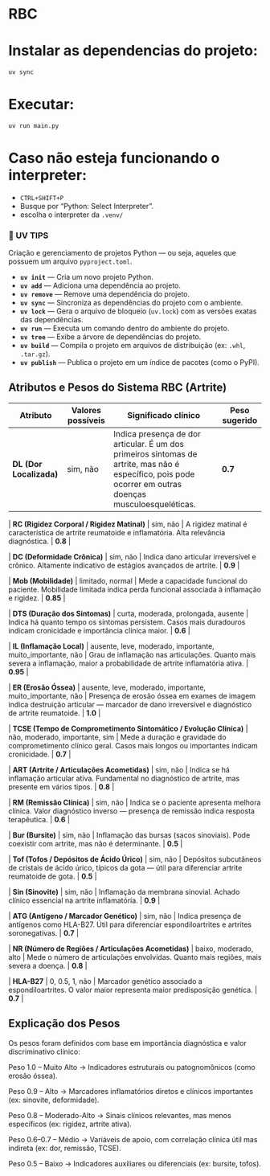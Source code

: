 # RBC


# Instalar as dependencias do projeto: 

```sh
uv sync
```
# Executar:

```sh
uv run main.py
```

# Caso não esteja funcionando o interpreter:

* ```CTRL+SHIFT+P```
* Busque por “Python: Select Interpreter”.
* escolha o interpreter da `.venv/`

### 🧱 UV TIPS

Criação e gerenciamento de projetos Python — ou seja, aqueles que possuem um arquivo `pyproject.toml`.

- **`uv init`** — Cria um novo projeto Python.  
- **`uv add`** — Adiciona uma dependência ao projeto.  
- **`uv remove`** — Remove uma dependência do projeto.  
- **`uv sync`** — Sincroniza as dependências do projeto com o ambiente.  
- **`uv lock`** — Gera o arquivo de bloqueio (`uv.lock`) com as versões exatas das dependências.  
- **`uv run`** — Executa um comando dentro do ambiente do projeto.  
- **`uv tree`** — Exibe a árvore de dependências do projeto.  
- **`uv build`** — Compila o projeto em arquivos de distribuição (ex: `.whl`, `.tar.gz`).  
- **`uv publish`** — Publica o projeto em um índice de pacotes (como o PyPI).



## Atributos e Pesos do Sistema RBC (Artrite)

| Atributo | Valores possíveis | Significado clínico | Peso sugerido |
|-----------|------------------|----------------------|----------------|
| **DL (Dor Localizada)** | sim, não | Indica presença de dor articular. É um dos primeiros sintomas de artrite, mas não é específico, pois pode ocorrer em outras doenças musculoesqueléticas. | **0.7** |

| **RC (Rigidez Corporal / Rigidez Matinal)** | sim, não | A rigidez matinal é característica de artrite reumatoide e inflamatória. Alta relevância diagnóstica. | **0.8** |

| **DC (Deformidade Crônica)** | sim, não | Indica dano articular irreversível e crônico. Altamente indicativo de estágios avançados de artrite. | **0.9** |

| **Mob (Mobilidade)** | limitado, normal | Mede a capacidade funcional do paciente. Mobilidade limitada indica perda funcional associada à inflamação e rigidez. | **0.85** |

| **DTS (Duração dos Sintomas)** | curta, moderada, prolongada, ausente | Indica há quanto tempo os sintomas persistem. Casos mais duradouros indicam cronicidade e importância clínica maior. | **0.6** |

| **IL (Inflamação Local)** | ausente, leve, moderado, importante, muito_importante, não | Grau de inflamação nas articulações. Quanto mais severa a inflamação, maior a probabilidade de artrite inflamatória ativa. | **0.95** |

| **ER (Erosão Óssea)** | ausente, leve, moderado, importante, muito_importante, não | Presença de erosão óssea em exames de imagem indica destruição articular — marcador de dano irreversível e diagnóstico de artrite reumatoide. | **1.0** |

| **TCSE (Tempo de Comprometimento Sintomático / Evolução Clínica)** | não, moderado, importante, sim | Mede a duração e gravidade do comprometimento clínico geral. Casos mais longos ou importantes indicam cronicidade. | **0.7** |

| **ART (Artrite / Articulações Acometidas)** | sim, não | Indica se há inflamação articular ativa. Fundamental no diagnóstico de artrite, mas presente em vários tipos. | **0.8** |

| **RM (Remissão Clínica)** | sim, não | Indica se o paciente apresenta melhora clínica. Valor diagnóstico inverso — presença de remissão indica resposta terapêutica. | **0.6** |

| **Bur (Bursite)** | sim, não | Inflamação das bursas (sacos sinoviais). Pode coexistir com artrite, mas não é determinante. | **0.5** |

| **Tof (Tofos / Depósitos de Ácido Úrico)** | sim, não | Depósitos subcutâneos de cristais de ácido úrico, típicos da gota — útil para diferenciar artrite reumatoide de gota. | **0.5** |

| **Sin (Sinovite)** | sim, não | Inflamação da membrana sinovial. Achado clínico essencial na artrite inflamatória. | **0.9** |

| **ATG (Antígeno / Marcador Genético)** | sim, não | Indica presença de antígenos como HLA-B27. Útil para diferenciar espondiloartrites e artrites soronegativas. | **0.7** |

| **NR (Número de Regiões / Articulações Acometidas)** | baixo, moderado, alto | Mede o número de articulações envolvidas. Quanto mais regiões, mais severa a doença. | **0.8** |

| **HLA-B27** | 0, 0.5, 1, não | Marcador genético associado a espondiloartrites. O valor maior representa maior predisposição genética. | **0.7** |


## Explicação dos Pesos

Os pesos foram definidos com base em importância diagnóstica e valor discriminativo clínico:

Peso 1.0 – Muito Alto → Indicadores estruturais ou patognomônicos (como erosão óssea).

Peso 0.9 – Alto → Marcadores inflamatórios diretos e clínicos importantes (ex: sinovite, deformidade).

Peso 0.8 – Moderado-Alto → Sinais clínicos relevantes, mas menos específicos (ex: rigidez, artrite ativa).

Peso 0.6–0.7 – Médio → Variáveis de apoio, com correlação clínica útil mas indireta (ex: dor, remissão, TCSE).

Peso 0.5 – Baixo → Indicadores auxiliares ou diferenciais (ex: bursite, tofos).